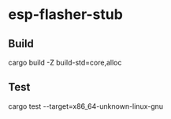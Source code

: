 # esp-flasher-stub

## Build
cargo build -Z build-std=core,alloc

## Test
cargo test --target=x86_64-unknown-linux-gnu